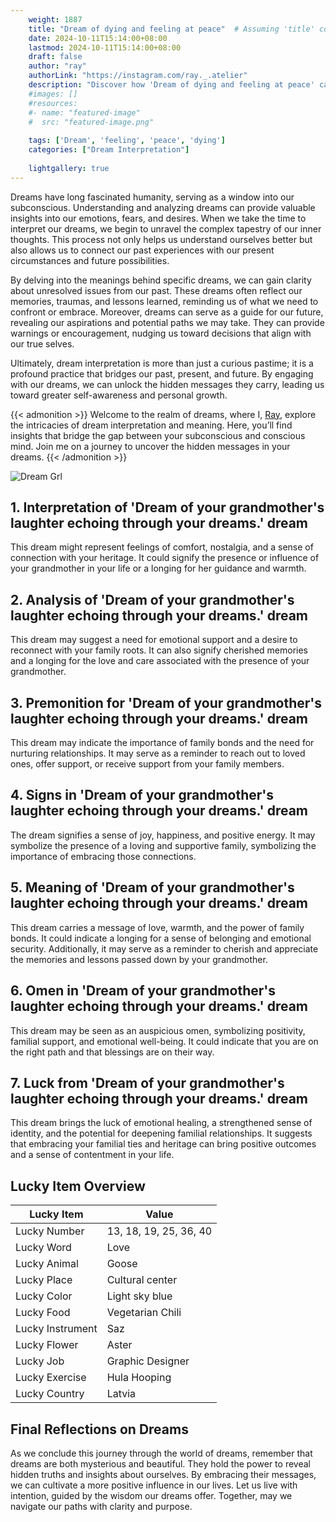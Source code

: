 ```yaml
---
    weight: 1887
    title: "Dream of dying and feeling at peace"  # Assuming 'title' column exists
    date: 2024-10-11T15:14:00+08:00
    lastmod: 2024-10-11T15:14:00+08:00
    draft: false
    author: "ray"
    authorLink: "https://instagram.com/ray._.atelier"
    description: "Discover how 'Dream of dying and feeling at peace' can interpret your future and uncover its significant meanings in your life."
    #images: []
    #resources:
    #- name: "featured-image"
    #  src: "featured-image.png"
    
    tags: ['Dream', 'feeling', 'peace', 'dying']
    categories: ["Dream Interpretation"]
    
    lightgallery: true
---
```

    
Dreams have long fascinated humanity, serving as a window into our subconscious. Understanding and analyzing dreams can provide valuable insights into our emotions, fears, and desires. When we take the time to interpret our dreams, we begin to unravel the complex tapestry of our inner thoughts. This process not only helps us understand ourselves better but also allows us to connect our past experiences with our present circumstances and future possibilities.

By delving into the meanings behind specific dreams, we can gain clarity about unresolved issues from our past. These dreams often reflect our memories, traumas, and lessons learned, reminding us of what we need to confront or embrace. Moreover, dreams can serve as a guide for our future, revealing our aspirations and potential paths we may take. They can provide warnings or encouragement, nudging us toward decisions that align with our true selves.

Ultimately, dream interpretation is more than just a curious pastime; it is a profound practice that bridges our past, present, and future. By engaging with our dreams, we can unlock the hidden messages they carry, leading us toward greater self-awareness and personal growth.

{{< admonition >}}
Welcome to the realm of dreams, where I, [Ray](https://instagram.com/ray._.atelier), explore the intricacies of dream interpretation and meaning. Here, you’ll find insights that bridge the gap between your subconscious and conscious mind. Join me on a journey to uncover the hidden messages in your dreams.
{{< /admonition >}}

![Dream Grl](https://cdn.pixabay.com/photo/2017/11/02/03/35/gothic-2910057_1280.jpg "Dream Grl")

## 1. Interpretation of 'Dream of your grandmother's laughter echoing through your dreams.' dream
 This dream might represent feelings of comfort, nostalgia, and a sense of connection with your heritage. It could signify the presence or influence of your grandmother in your life or a longing for her guidance and warmth.

## 2. Analysis of 'Dream of your grandmother's laughter echoing through your dreams.' dream
 This dream may suggest a need for emotional support and a desire to reconnect with your family roots. It can also signify cherished memories and a longing for the love and care associated with the presence of your grandmother.

## 3. Premonition for 'Dream of your grandmother's laughter echoing through your dreams.' dream
 This dream may indicate the importance of family bonds and the need for nurturing relationships. It may serve as a reminder to reach out to loved ones, offer support, or receive support from your family members.

## 4. Signs in 'Dream of your grandmother's laughter echoing through your dreams.' dream
 The dream signifies a sense of joy, happiness, and positive energy. It may symbolize the presence of a loving and supportive family, symbolizing the importance of embracing those connections.

## 5. Meaning of 'Dream of your grandmother's laughter echoing through your dreams.' dream
 This dream carries a message of love, warmth, and the power of family bonds. It could indicate a longing for a sense of belonging and emotional security. Additionally, it may serve as a reminder to cherish and appreciate the memories and lessons passed down by your grandmother.

## 6. Omen in 'Dream of your grandmother's laughter echoing through your dreams.' dream
 This dream may be seen as an auspicious omen, symbolizing positivity, familial support, and emotional well-being. It could indicate that you are on the right path and that blessings are on their way.

## 7. Luck from 'Dream of your grandmother's laughter echoing through your dreams.' dream
 This dream brings the luck of emotional healing, a strengthened sense of identity, and the potential for deepening familial relationships. It suggests that embracing your familial ties and heritage can bring positive outcomes and a sense of contentment in your life.

## Lucky Item Overview
| Lucky Item          | Value              |
|---------------|--------------------|
| Lucky Number        | 13, 18, 19, 25, 36, 40  |
| Lucky Word          | Love |
| Lucky Animal        | Goose |
| Lucky Place         | Cultural center     |
| Lucky Color         | Light sky blue     |
| Lucky Food          | Vegetarian Chili      |
| Lucky Instrument    | Saz |
| Lucky Flower        | Aster    |
| Lucky Job           | Graphic Designer       |
| Lucky Exercise      | Hula Hooping  |
| Lucky Country       | Latvia    |


##  Final Reflections on Dreams

As we conclude this journey through the world of dreams, remember that dreams are both mysterious and beautiful. They hold the power to reveal hidden truths and insights about ourselves. By embracing their messages, we can cultivate a more positive influence in our lives. Let us live with intention, guided by the wisdom our dreams offer. Together, may we navigate our paths with clarity and purpose.
